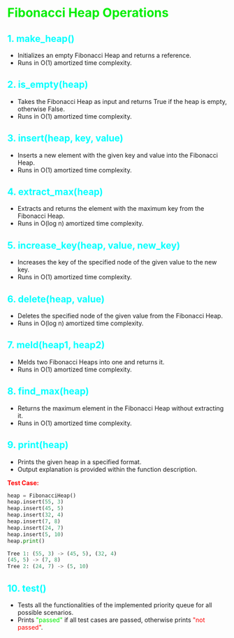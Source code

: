 # <font color = "grgreen"> Fibonacci Heap Operations</font>

## <font color = "cyan">1. make_heap()</font>
   - Initializes an empty Fibonacci Heap and returns a reference.
   - Runs in O(1) amortized time complexity.

## <font color = "cyan">2. is_empty(heap)</font>
   - Takes the Fibonacci Heap as input and returns True if the heap is empty, otherwise False.
   - Runs in O(1) amortized time complexity.

## <font color = "cyan">3. insert(heap, key, value)</font>
   - Inserts a new element with the given key and value into the Fibonacci Heap.
   - Runs in O(1) amortized time complexity.

## <font color = "cyan">4. extract_max(heap)</font>
   - Extracts and returns the element with the maximum key from the Fibonacci Heap.
   - Runs in O(log n) amortized time complexity.

## <font color = "cyan">5. increase_key(heap, value, new_key)</font>
   - Increases the key of the specified node of the given value to the new key.
   - Runs in O(1) amortized time complexity.

## <font color = "cyan">6. delete(heap, value)</font>
   - Deletes the specified node of the given value from the Fibonacci Heap.
   - Runs in O(log n) amortized time complexity.

## <font color = "cyan">7. meld(heap1, heap2)</font>
   - Melds two Fibonacci Heaps into one and returns it.
   - Runs in O(1) amortized time complexity.

## <font color = "cyan">8. find_max(heap)</font>
   - Returns the maximum element in the Fibonacci Heap without extracting it.
   - Runs in O(1) amortized time complexity.

## <font color = "cyan">9. print(heap)</font>
   - Prints the given heap in a specified format.
   - Output explanation is provided within the function description.

   <font color="red">**Test Case:**</font>
   ```python
   heap = FibonacciHeap()
   heap.insert(55, 3)
   heap.insert(45, 5)
   heap.insert(32, 4)
   heap.insert(7, 8)
   heap.insert(24, 7)
   heap.insert(5, 10)
   heap.print()

Tree 1: (55, 3) -> (45, 5), (32, 4)
(45, 5) -> (7, 8)
Tree 2: (24, 7) -> (5, 10)
   ``````


## <font color = "cyan">10. test()</font>
   - Tests all the functionalities of the implemented priority queue for all possible scenarios.
   - Prints <font color="grgreen">"passed"</font> if all test cases are passed, otherwise prints <font color="red">"not passed"</font>.



